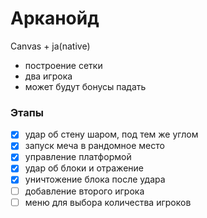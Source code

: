 # Арканойд #

Canvas + ja(native)

- построение сетки
- два игрока
- может будут бонусы падать

### Этапы
- [x] удар об стену шаром, под тем же углом
- [x] запуск меча в рандомное место 
- [x] управление платформой
- [x] удар об блоки и отражение
- [x] уничтожение блока после удара
- [ ] добавление второго игрока
- [ ] меню для выбора количества игроков